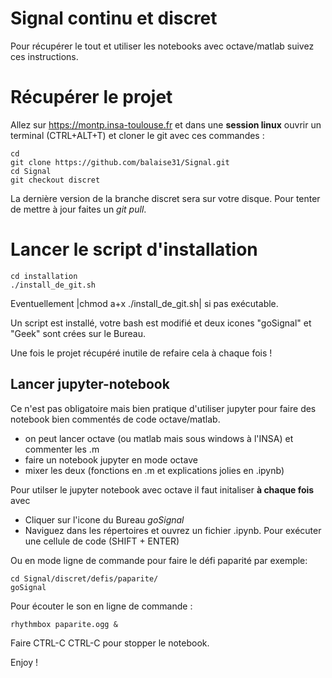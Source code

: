 # Signal continu et discret

Pour récupérer le tout et utiliser les notebooks avec octave/matlab suivez ces instructions.

# Récupérer le projet
Allez sur https://montp.insa-toulouse.fr et dans une **session linux** ouvrir un terminal (CTRL+ALT+T) et cloner le git
avec ces commandes :

    cd
    git clone https://github.com/balaise31/Signal.git
    cd Signal
    git checkout discret
La dernière version de la branche discret sera sur votre disque. Pour tenter de mettre à jour faites un *git pull*.

# Lancer le script d'installation

    cd installation
    ./install_de_git.sh
Eventuellement |chmod a+x ./install_de_git.sh| si pas exécutable.

Un script est installé, votre bash est modifié et deux icones "goSignal" et "Geek" sont crées sur le Bureau.

Une fois le projet récupéré inutile de refaire cela à chaque fois !


## Lancer jupyter-notebook

Ce n'est pas obligatoire mais bien pratique d'utiliser jupyter pour faire des notebook bien commentés de code octave/matlab.
  * on peut lancer octave (ou matlab mais sous windows à l'INSA) et commenter les .m
  * faire un notebook jupyter en mode octave
  * mixer les deux (fonctions en .m et explications jolies en .ipynb)

Pour utilser le jupyter notebook avec octave il faut initaliser **à chaque fois** avec

  - Cliquer sur l'icone du Bureau *goSignal* 
  - Naviguez dans les répertoires et ouvrez un fichier .ipynb.
       Pour exécuter une cellule de code (SHIFT + ENTER)

Ou en mode ligne de commande pour faire le défi paparité par exemple:

    cd Signal/discret/defis/paparite/
    goSignal

Pour écouter le son en ligne de commande :

    rhythmbox paparite.ogg &

 Faire CTRL-C CTRL-C pour stopper le notebook.
 
Enjoy !
